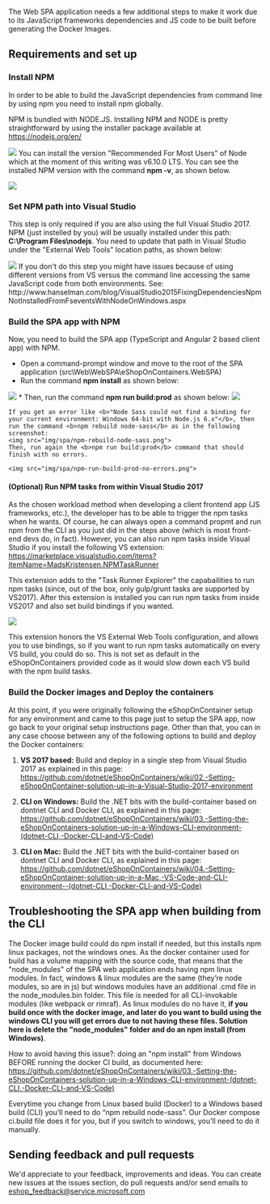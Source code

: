The Web SPA application needs a few additional steps to make it work due to its JavaScript frameworks dependencies and JS code to be built before generating the Docker Images.

## Requirements and set up


### Install NPM
In order to be able to build the JavaScript dependencies from command line by using npm you need to install npm globally.

NPM is bundled with NODE.JS. Installing NPM and NODE is pretty straightforward by using the installer package available at https://nodejs.org/en/

<img src="img/spa/installing_npm_node.png">
You can install the version "Recommended For Most Users" of Node which at the moment of this writing was v6.10.0 LTS.
You can see the installed NPM version with the command <b>npm -v</b>, as shown below.
<p>
<img src="img/spa/npm-versions-powershell.png">

### Set NPM path into Visual Studio
This step is only required if you are also using the full Visual Studio 2017.
NPM (just instelled by you) will be usually installed under this path:
<b>C:\Program Files\nodejs</b>.
You need to update that path in Visual Studio under the "External Web Tools" location paths, as shown below:
<p>
<img src="img/spa/vs-tools-path-custom-node.png">
If you don't do this step you might have issues because of using different versions from VS versus the command line accessing the same JavaScript code from both environments.
See:
http://www.hanselman.com/blog/VisualStudio2015FixingDependenciesNpmNotInstalledFromFseventsWithNodeOnWindows.aspx


### Build the SPA app with NPM
Now, you need to build the SPA app (TypeScript and Angular 2 based client app) with NPM.
* Open a command-prompt window and move to the root of the SPA application (src\Web\WebSPA\eShopOnContainers.WebSPA)
* Run the command <b>npm install</b> as shown below:
<img src="img/spa/npm-install.png">
* Then, run the command <b>npm run build:prod</b> as shown below:
<img src="img/spa/npm-run-build-prod.png">

    If you get an error like <b>"Node Sass could not find a binding for your current environment: Windows 64-bit with Node.js 6.x"</b>, then run the command <b>npm rebuild node-sass</b> as in the following screenshot:
    <img src="img/spa/npm-rebuild-node-sass.png">
    Then, run again the <b>npm run build:prod</b> command that should finish with no errors.

    <img src="img/spa/npm-run-build-prod-no-errors.png">

#### (Optional) Run NPM tasks from within Visual Studio 2017

As the chosen workload method when developing a client frontend app (JS frameworks, etc.), the developer has to be able to trigger the npm tasks when he wants. 
Of course, he can always open a command propmt and run npm from the CLI as you just did in the steps above (which is most front-end devs do, in fact). 
However, you can also run npm tasks inside Visual Studio if you install the following VS extension: https://marketplace.visualstudio.com/items?itemName=MadsKristensen.NPMTaskRunner

This extension adds to the "Task Runner Explorer" the capabailities to run npm tasks (since, out of the box, only gulp/grunt tasks are supported by VS2017). After this extension is installed you can run npm tasks from inside VS2017 and also set build bindings if you wanted.

<img src="img/spa/task-runner-with-npm-extension.png">

This extension honors the VS External Web Tools configuration, and allows you to use bindings, so if you want to run npm tasks automatically on every VS build, you could do so. This is not set as default in the eShopOnContainers provided code as it would slow down each VS build with the npm build tasks.

### Build the Docker images and Deploy the containers
At this point, if you were originally following the eShopOnContainer setup for any environment and came to this page just to setup the SPA app, now go back to your original setup instructions page. Other than that, you can in any case choose between any of the following options to build and deploy the Docker containers:

1. **VS 2017 based:** Build and deploy in a single step from Visual Studio 2017 as explained in this page: https://github.com/dotnet/eShopOnContainers/wiki/02.-Setting-eShopOnContainer-solution-up-in-a-Visual-Studio-2017-environment

2. **CLI on Windows:** Build the .NET bits with the build-container based on dontnet CLI and Docker CLI, as explained in this page: https://github.com/dotnet/eShopOnContainers/wiki/03.-Setting-the-eShopOnContainers-solution-up-in-a-Windows-CLI-environment-(dotnet-CLI,-Docker-CLI-and-VS-Code)

3. **CLI on Mac:** Build the .NET bits with the build-container based on dontnet CLI and Docker CLI, as explained in this page: https://github.com/dotnet/eShopOnContainers/wiki/04.-Setting-eShopOnContainer-solution-up-in-a-Mac,-VS-Code-and-CLI-environment--(dotnet-CLI,-Docker-CLI-and-VS-Code)

## Troubleshooting the SPA app when building from the CLI

The Docker image build could do npm install if needed, but this installs npm linux packages, not the windows ones. As the docker container used for build has a volume mapping with the source code, that means that the "node_modules" of the SPA web application ends having npm linux modules. In fact, windows & linux modules are the same (they’re node modules, so are in js) but windows modules have an additional .cmd file in the node_modules\.bin folder. This file is needed for all CLI-invokable modules (like webpack or rimraf). As linux modules do no have it, **if you build once with the docker image, and later do you want to build using the windows CLI you will get errors due to not having these files. Solution here is delete the "node_modules" folder and do an npm install (from Windows)**. 

How to avoid having this issue?: doing an "npm install"  from Windows BEFORE running the docker CI build, as documented here: https://github.com/dotnet/eShopOnContainers/wiki/03.-Setting-the-eShopOnContainers-solution-up-in-a-Windows-CLI-environment-(dotnet-CLI,-Docker-CLI-and-VS-Code)

Everytime you change from Linux based build (Docker) to a Windows based build (CLI) you’ll need to do “npm rebuild node-sass”. Our Docker compose ci.build file does it for you, but if you switch to windows, you’ll need to do it manually.

## Sending feedback and pull requests
We'd appreciate to your feedback, improvements and ideas.
You can create new issues at the issues section, do pull requests and/or send emails to eshop_feedback@service.microsoft.com 
